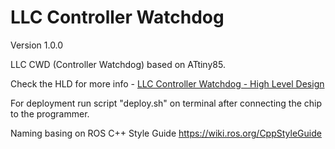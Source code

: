 # LLC Controller Watchdog

Version 1.0.0

LLC CWD (Controller Watchdog) based on ATtiny85.

Check the HLD for more info - [LLC Controller Watchdog - High Level Design](https://bw-robotics.atlassian.net/wiki/spaces/~712020407aeedc2da141a99a35cc327e87fbc5/pages/367460353/LLC+Controller+Watchdog+-+High+Level+Design)

For deployment run script "deploy.sh" on terminal after connecting the chip to the programmer.

Naming basing on ROS C++ Style Guide https://wiki.ros.org/CppStyleGuide